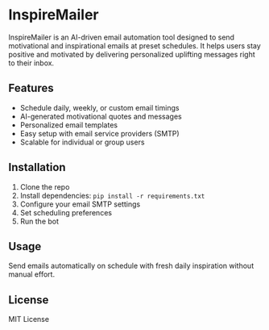 # InspireMailer

InspireMailer is an AI-driven email automation tool designed to send motivational and inspirational emails at preset schedules. It helps users stay positive and motivated by delivering personalized uplifting messages right to their inbox.

## Features

- Schedule daily, weekly, or custom email timings
- AI-generated motivational quotes and messages
- Personalized email templates
- Easy setup with email service providers (SMTP)
- Scalable for individual or group users

## Installation

1. Clone the repo  
2. Install dependencies: `pip install -r requirements.txt`  
3. Configure your email SMTP settings  
4. Set scheduling preferences  
5. Run the bot

## Usage

Send emails automatically on schedule with fresh daily inspiration without manual effort.

## License

MIT License

